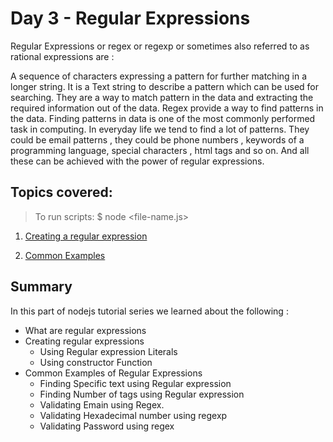 # Day 3 - Regular Expressions

Regular Expressions or regex or regexp or sometimes also referred to as rational expressions are :

A sequence of characters expressing a pattern for further matching in a longer string.
It is a Text string to describe a pattern which can be used for searching.
They are a way to match pattern in the data and extracting the required information out of the data.
Regex provide a way to find patterns in the data. Finding patterns in data is one of the most commonly performed task in computing.
In everyday life we tend to find a lot of patterns. They could be email patterns , they could be phone numbers , keywords of a programming language, special characters , html tags and so on.
And all these can be achieved with the power of regular expressions.

## Topics covered:

> To run scripts: \$ node <file-name.js>

1. [Creating a regular expression]()

2. [Common Examples]()

## Summary

In this part of nodejs tutorial series we learned about the following :

- What are regular expressions
- Creating regular expressions
  - Using Regular expression Literals
  - Using constructor Function
- Common Examples of Regular Expressions
  - Finding Specific text using Regular expression
  - Finding Number of tags using Regular expression
  - Validating Emain using Regex.
  - Validating Hexadecimal number using regexp
  - Validating Password using regex
